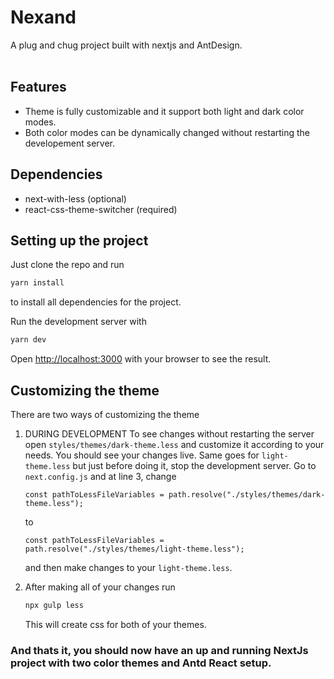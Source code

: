<h1>Nexand</h1>
A plug and chug project built with nextjs and AntDesign.<br><br>

## Features
* Theme is fully customizable and it support both light and dark color modes.<br>
* Both color modes can be dynamically changed without restarting the developement server.<br>

## Dependencies
* next-with-less (optional)
* react-css-theme-switcher (required)

## Setting up the project
Just clone the repo and run 
```bash
yarn install
```
to install all dependencies for the project.

Run the development server with
```bash
yarn dev
```
Open [http://localhost:3000](http://localhost:3000) with your browser to see the result.

## Customizing the theme
There are two ways of customizing the theme
1) DURING DEVELOPMENT
    To see changes without restarting the server open `styles/themes/dark-theme.less` and customize it according to your needs.
    You should see your changes live.
    Same goes for `light-theme.less` but just before doing it, stop the development server. Go to `next.config.js` and at line 3, change
    
    ```
    const pathToLessFileVariables = path.resolve("./styles/themes/dark-theme.less");
    ```
    
    to
    
    ```
    const pathToLessFileVariables = path.resolve("./styles/themes/light-theme.less");
    ```
    and then make changes to your `light-theme.less`.
    
 2) After making all of your changes run

    ```bash
    npx gulp less
    ```
    This will create css for both of your themes.
    
 ### And thats it, you should now have an up and running NextJs project with two color themes and Antd React setup.
